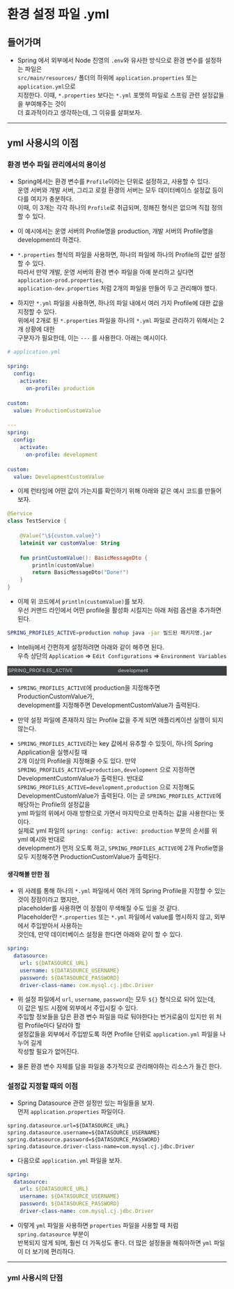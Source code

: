 # 환경 설정 파일 .yml

<h2>들어가며</h2>

- Spring 에서 외부에서 Node 진영의 `.env`와 유사한 방식으로 환경 변수를 설정하는 파일은  
  `src/main/resources/` 폴더의 하위에 `application.properties` 또는 `application.yml`으로  
  지정한다. 이때, `*.properties` 보다는 `*.yml` 포맷의 파일로 스프링 관련 설정값들을 부여해주는 것이  
  더 효과적이라고 생각하는데, 그 이유를 살펴보자.

<hr/>

<h2>yml 사용시의 이점</h2>

<h3>환경 변수 파일 관리에서의 용이성</h3>

- Spring에서는 환경 변수를 `Profile`이라는 단위로 설정하고, 사용할 수 있다.  
  운영 서버와 개발 서버, 그리고 로컬 환경의 서버는 모두 데이터베이스 설정값 등이 다를 여지가 충분하다.  
  이때, 이 3개는 각각 하나의 `Profile`로 취급되며, 정해진 형식은 없으며 직접 정의할 수 있다.

- 이 예시에서는 운영 서버의 Profile명을 production, 개발 서버의 Profile명을 development라 하겠다.

- `*.properties` 형식의 파일을 사용하면, 하나의 파일에 하나의 Profile의 값만 설정할 수 있다.  
  따라서 만약 개발, 운영 서버의 환경 변수 파일을 아예 분리하고 싶다면 `application-prod.properties`,  
  `application-dev.properties` 처럼 2개의 파일을 만들어 두고 관리해야 했다.

- 하지만 `*.yml` 파일을 사용하면, 하나의 파일 내에서 여러 가지 Profile에 대한 값을 지정할 수 있다.  
  위에서 2개로 된 `*.properties` 파일을 하나의 `*.yml` 파일로 관리하기 위해서는 2개 상황에 대한  
  구분자가 필요한데, 이는 `---` 를 사용한다. 아래는 예시이다.

```yml
# application.yml

spring:
  config:
    activate:
      on-profile: production

custom:
  value: ProductionCustomValue

---
spring:
  config:
    activate:
      on-profile: development

custom:
  value: DevelopmentCustomValue
```

- 이제 런타임에 어떤 값이 가는지를 확인하기 위해 아래와 같은 예시 코드를 만들어보자.

```kt
@Service
class TestService {

    @Value("\${custom.value}")
    lateinit var customValue: String

    fun printCustomValue(): BasicMessageDto {
        println(customValue)
        return BasicMessageDto("Done!")
    }
}
```

- 이제 위 코드에서 `println(customValue)`를 보자.  
  우선 커맨드 라인에서 어떤 profile을 활성화 시킬지는 아래 처럼 옵션을 추가하면 된다.

```sh
SPRING_PROFILES_ACTIVE=production nohup java -jar 빌드된 패키지명.jar
```

- Intellij에서 간편하게 설정하려면 아래와 같이 해주면 된다.  
  우측 상단의 `Application` => `Edit Configurations` => `Environment Variables`

![picture 1](../../images/0519215ec9709fa54e856580e1970db9e117ba48a990621179cc3f3f1f5342d5.png)

- `SPRING_PROFILES_ACTIVE`에 production을 지정해주면 ProductionCustomValue가,  
  development를 지정해주면 DevelopmentCustomValue가 출력된다.

- 만약 설정 파일에 존재하지 않는 Profile 값을 주게 되면 애플리케이션 실행이 되지 않는다.

- `SPRING_PROFILES_ACTIVE`라는 key 값에서 유추할 수 있듯이, 하나의 Spring Application을 실행시킬 때  
  2개 이상의 Profile을 지정해줄 수도 있다. 만약 `SPRING_PROFILES_ACTIVE=production,development` 으로 지정하면  
  DevelopmentCustomValue가 출력된다. 반대로 `SPRING_PROFILES_ACTIVE=development,production` 으로 지정해도  
  DevelopmentCustomValue가 출력된다. 이는 곧 `SPRING_PROFILES_ACTIVE`에 해당하는 Profile의 설정값을  
  yml 파일의 위에서 아래 방향으로 가면서 마지막으로 만족하는 값을 사용한다는 뜻이다.  
  실제로 yml 파일의 `spring: config: active: production` 부분의 순서를 위 yml 예시와 반대로  
  development가 먼저 오도록 하고, `SPRING_PROFILES_ACTIVE`에 2개 Profie명을 모두 지정해주면
  ProductionCustomValue가 출력된다.

<h4>생각해볼 만한 점</h4>

- 위 사례를 통해 하나의 `*.yml` 파일에서 여러 개의 Spring Profile을 지정할 수 있는것이 장점이라고 했지만,  
  placeholder를 사용하면 이 장점이 무색해질 수도 있을 것 같다.  
  Placeholder란 `*.properties` 또는 `*.yml` 파일에서 value를 명시하지 않고, 외부에서 주입받아서 사용하는  
  것인데, 만약 데이터베이스 설정을 한다면 아래와 같이 할 수 있다.

```yml
spring:
  datasource:
    url: ${DATASOURCE_URL}
    username: ${DATASOURCE_USERNAME}
    password: ${DATASOURCE_PASSWORD}
    driver-class-name: com.mysql.cj.jdbc.Driver
```

- 위 설정 파일에서 `url`, `username`, `password`는 모두 `${}` 형식으로 되어 있는데,  
  이 값은 빌드 시점에 외부에서 주입시킬 수 있다.  
  주입할 정보들을 담은 환경 변수 파일을 따로 둬야한다는 번거로움이 있지만 위 처럼 Profile마다 달라야 할  
  설정값들을 외부에서 주입받도록 하면 Profile 단위로 `application.yml` 파일을 나누어 길게  
  작성할 필요가 없어진다.

- 물론 환경 변수 자체를 담을 파일을 추가적으로 관리해야하는 리소스가 들긴 한다.

<h3>설정값 지정할 때의 이점</h3>

- Spring Datasource 관련 설정만 있는 파일들을 보자.  
  먼저 `application.properties` 파일이다.

```properties
spring.datasource.url=${DATASOURCE_URL}
spring.datasource.username=${DATASOURCE_USERNAME}
spring.datasource.password=${DATASOURCE_PASSWORD}
spring.datasource.driver-class-name=com.mysql.cj.jdbc.Driver
```

- 다음으로 `application.yml` 파일을 보자.

```yml
spring:
  datasource:
    url: ${DATASOURCE_URL}
    username: ${DATASOURCE_USERNAME}
    password: ${DATASOURCE_PASSWORD}
    driver-class-name: com.mysql.cj.jdbc.Driver
```

- 이렇게 `yml` 파일을 사용하면 `properties` 파일을 사용할 때 처럼 `spring.datasource` 부분이  
  반복되지 않게 되며, 훨씬 더 가독성도 좋다. 더 많은 설정들을 해줘야하면 `yml` 파일이 더 보기에 편리하다.

<hr/>

<h3>yml 사용시의 단점</h3>
